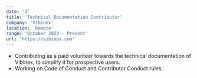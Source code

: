 ```yaml
---
date: '3'
title: 'Technical Documentation Contributor'
company: 'Vibinex'
location: 'Remote'
range: 'October 2023 - Present'
url: 'https://vibinex.com'
---
```


- Contributing as a paid volunteer towards the technical documentation of Vibinex, to simplify it for prospective users.
- Working on Code of Conduct and Contributor Conduct rules.
